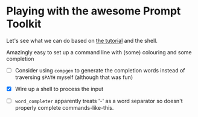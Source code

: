 # Playing with the awesome Prompt Toolkit

Let's see what we can do based on [the
tutorial](https://github.com/jonathanslenders/python-prompt-toolkit/tree/master/examples/tutorial)
and the shell.

Amazingly easy to set up a command line with (some) colouring and some
completion

- [ ] Consider using `compgen` to generate the completion words instead of
  traversing `$PATH` myself (although that was fun)

- [x] Wire up a shell to process the input

- [ ] `word_completer` apparently treats '-' as a word separator so doesn't
  properly complete commands-like-this.
